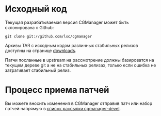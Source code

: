 # Исходный код
Текущая разрабатываемая версия CGManager может быть склонирована с Github:

    git clone git://github.com/lxc/cgmanager

Архивы TAR с исходным кодом различных стабильных релизов доступны на
странице [downloads](/cgmanager/downloads/).

Патчи посланные в upstream на рассмотрение должны базироватся на текущем дереве git
а не на стабильных релизах, только если ошибка не затрагивает стабильный релиз.

# Процесс приема патчей
Вы можете вносить изменения в CGManager отправив патч или набор патчей напрямую в
[список рассылки cgmanager-devel](https://lists.linuxcontainers.org/listinfo/cgmanager-devel).
